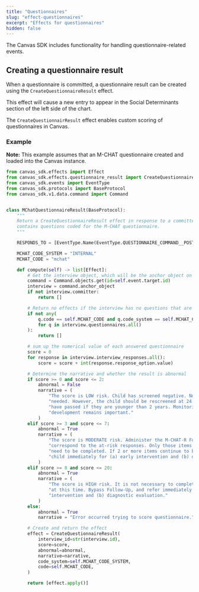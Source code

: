 ```yaml
---
title: "Questionnaires"
slug: "effect-questionnaires"
excerpt: "Effects for questionnaires"
hidden: false
---
```


The Canvas SDK includes functionality for handling questionnaire-related events.

## Creating a questionnaire result

When a questionnaire is committed, a questionnaire result can be created using the `CreateQuestionnaireResult` effect.

This effect will cause a new entry to appear in the Social Determinants section of the left side of the chart.

The `CreateQuestionnairResult` effect enables custom scoring of questionnaires in Canvas.

### Example

**Note:** This example assumes that an M-CHAT questionnaire created and loaded into the Canvas instance.

```python
from canvas_sdk.effects import Effect
from canvas_sdk.effects.questionnaire_result import CreateQuestionnaireResult
from canvas_sdk.events import EventType
from canvas_sdk.protocols import BaseProtocol
from canvas_sdk.v1.data.command import Command


class MChatQuestionnaireResult(BaseProtocol):
    """
    Return a CreateQuestionnaireResult effect in response to a committed Questionnaire Command that
    contains questions coded for the M-CHAT questionnaire.
    """

    RESPONDS_TO = [EventType.Name(EventType.QUESTIONNAIRE_COMMAND__POST_COMMIT)]

    MCHAT_CODE_SYSTEM = "INTERNAL"
    MCHAT_CODE = "mchat"

    def compute(self) -> list[Effect]:
        # Get the interview object, which will be the anchor object on the Questionnaire command.
        command = Command.objects.get(id=self.event.target.id)
        interview = command.anchor_object
        if not interview.committer:
            return []

        # Return no effects if the interview has no questions that are coded as M-CHAT questions
        if not any(
            q.code == self.MCHAT_CODE and q.code_system == self.MCHAT_CODE_SYSTEM
            for q in interview.questionnaires.all()
        ):
            return []

        # sum up the numerical value of each answered questionnaire
        score = 0
        for response in interview.interview_responses.all():
            score = score + int(response.response_option.value)

        # Determine the narrative and whether the result is abnormal
        if score >= 0 and score <= 2:
            abnormal = False
            narrative = (
                "The score is LOW risk. Child has screened negative. No immediate follow-up is "
                "needed. However, the child should be rescreened at 24 months or after 3 months "
                "have passed if they are younger than 2 years. Monitoring the child's "
                "development remains important."
            )
        elif score >= 3 and score <= 7:
            abnormal = True
            narrative = (
                "The score is MODERATE risk. Administer the M-CHAT-R Follow-Up items that "
                "correspond to the at-risk responses. Only those items which were scored at risk "
                "need to be completed. If 2 or more items continue to be at-risk, refer the "
                "child immediately for (a) early intervention and (b) diagnostic evaluation."
            )
        elif score >= 8 and score <= 20:
            abnormal = True
            narrative = (
                "The score is HIGH risk. It is not necessary to complete the M-CHAT-R Follow-Up "
                "at this time. Bypass Follow-Up, and refer immediately for (a) early "
                "intervention and (b) diagnostic evaluation."
            )
        else:
            abnormal = True
            narrative = "Error occurred trying to score questionnaire."

        # Create and return the effect
        effect = CreateQuestionnaireResult(
            interview_id=str(interview.id),
            score=score,
            abnormal=abnormal,
            narrative=narrative,
            code_system=self.MCHAT_CODE_SYSTEM,
            code=self.MCHAT_CODE,
        )

        return [effect.apply()]
```
